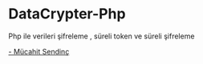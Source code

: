 # DataCrypter-Php
Php ile verileri şifreleme , süreli token ve süreli şifreleme 


<a href="https://mucahitsendinc.com"> - Mücahit Sendinç</a>

